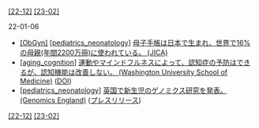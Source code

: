 [\[22-12\]](2212.md) [\[23-02\]](2302.md)

22-01-06
* [\[ObGyn\]](ObGyn.md) [\[pediatrics_neonatology\]](pediatrics_neonatology.md) [母子手帳は日本で生まれ、世界で16%の母親(年間2200万冊)に使われている。 (JICA)](https://www.jica.go.jp/activities/issues/health/mch_handbook/index.html)
* [\[aging_cognition\]](aging_cognition.md) [運動やマインドフルネスによって、認知症の予防はできるが、認知機能は改善しない。 (Washington University School of Medicine)](https://medicine.wustl.edu/news/exercise-mindfulness-dont-appear-to-boost-cognitive-function-in-older-adults/) ([DOI](https://dx.doi.org/10.1001/jama.2022.21680))
* [\[pediatrics_neonatology\]](pediatrics_neonatology.md) [英国で新生児のゲノミクス研究を発表。 (Genomics England)](https://www.genomicsengland.co.uk/initiatives/newborns) ([プレスリリース](https://www.gov.uk/government/news/over-175-million-for-cutting-edge-genomics-research))

[\[22-12\]](2212.md) [\[23-02\]](2302.md)
